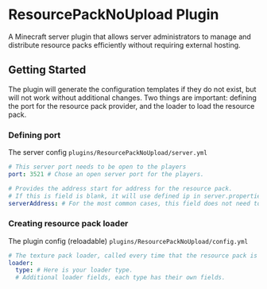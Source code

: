 # ResourcePackNoUpload Plugin

A Minecraft server plugin that allows server administrators to manage and distribute resource packs efficiently without
requiring external hosting.

## Getting Started

The plugin will generate the configuration templates if they do not
exist, but will not work without additional changes.
Two things are important: defining the port for the resource pack provider, and the loader to load the resource pack.

### Defining port

The server config
`plugins/ResourcePackNoUpload/server.yml`

```yml
# This server port needs to be open to the players
port: 3521 # Chose an open server port for the players.

# Provides the address start for address for the resource pack.
# If this is field is blank, it will use defined ip in server.properties, or the program ipv4.
serverAddress: # For the most common cases, this field does not need to be set.
```

### Creating resource pack loader

The plugin config (reloadable) `plugins/ResourcePackNoUpload/config.yml`

```yml
# The texture pack loader, called every time that the resource pack is loaded by the plugin.
loader:
  type: # Here is your loader type.
  # Additional loader fields, each type has their own fields.
```

